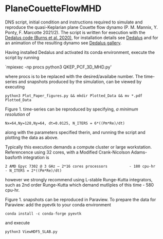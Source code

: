 # PlaneCouetteFlowMHD
DNS script, initial condition and instructions required to simulate and reproduce the quasi-Keplarian plane Couette flow dynamo (P. M. Mannix, Y. Ponty, F. Marcotte 2021/2). The script is written for execution with the [Dedalus code (Burns et al. 2020)](https://doi.org/10.1103/PhysRevResearch.2.023068), for installation details see [Dedalus](https://dedalus-project.org) and for an animation of the resulting dynamo see [Dedalus gallery](https://dedalus-project.org/gallery/). 

<!-- Having installed Dedalus and activated its conda environment, unzip the initial condition and execute the script by running `unzip InitCond_Re20Pm75_T0.125Rm_M5e-05_MinSeed.h5.zip && mpiexec -np procs python3 QKEP_PCF_3D_MHD.py` -->

Having installed Dedalus and activated its conda environment, execute the script by running

`mpiexec -np procs python3 QKEP_PCF_3D_MHD.py'

where procs is to be replaced with the desired/availabe number. The time-series and snapshots produced by the simulation, can be viewed by executing

`python3 Plot_Paper_figures.py && mkdir Plotted_Data && mv *.pdf Plotted_Data`

Figure 1. time-series can be reproduced by specifying, *a minimum resolution* of 

`Nx=64,Ny=128,Ny=64, dt=0.0125, N_ITERS = 6*((Pm*Re)/dt)`

along with the parameters specified therin, and running the script and plotting the data as above. 

Typically this execution demands a compute cluster or large workstation. Referencence using 32 cores, with a Modified Crank-Nicolson Adams-basforth integration is

```
2 AMD Epyc 7302 @ 3 GHz – 2*16 cores processors          - 180 cpu-hr - N_ITERS = 2*((Pm*Re)/dt)
```

however we strongly recommend using L-stable Runge-Kutta integrators, such as 2nd order Runge-Kutta which demand mutliples of this time - 580 cpu-hr.

Figure 1. snapshots can be reproduced in Paraview. To prepare the data for Paraview: add the pyevtk to your conda environment

`conda install -c conda-forge pyevtk `

and execute

`python3 ViewHDF5_SLAB.py`


